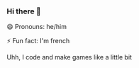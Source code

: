 ### Hi there 👋

😄 Pronouns: he/him

⚡ Fun fact: I'm french

Uhh, I code and make games like a little bit
